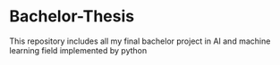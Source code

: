 # Bachelor-Thesis
This repository includes all my final bachelor project in AI and machine learning field implemented by python
